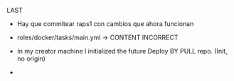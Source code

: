 
LAST

- Hay que commitear raps1 con cambios que ahora funcionan






- roles/docker/tasks/main.yml -> CONTENT INCORRECT

- In my creator machine I initialized the future Deploy BY PULL  repo. (Init, no origin)
- 